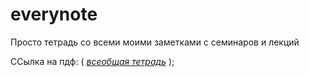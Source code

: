 # everynote
Просто тетрадь со всеми моими заметками с семинаров и лекций
 
 ССылка на пдф: (
[*всеобщая тетрадь*](https://github.com/DropName/everynote/blob/main/everynote.pdf)
);
